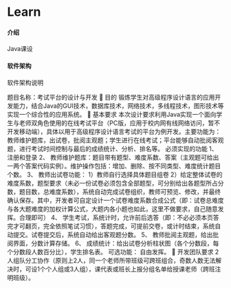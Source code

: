 # Learn

#### 介绍
Java课设

#### 软件架构
软件架构说明

题目名称：考试平台的设计与开发
	目的
锻炼学生对高级程序设计语言的应用开发能力，结合Java的GUI技术，数据库技术，网络技术，多线程技术，图形技术等实现一个综合性的应用系统。
	基本要求
本次设计要求利用Java实现一个面向学生与老师双角色使用的在线考试平台（PC版，应用于校内网有线网络访问，暂不开发移动端），具体以用于高级程序设计语言考试的平台为例开发。主要功能为：教师维护题库，出试卷，批阅主观题；学生进行在线考试；平台能够自动批阅客观题，进行考试时间控制与最后的成绩统计、分析、排名等。
必须实现的功能
1、	注册和登录
2、	教师维护题库：题目带有题型、难度系数、答案（主观题可给出一两个答案代码实例）。维护操作包括：增加、删除、按不同类型、难度统计题目个数。
3、	教师出试卷功能：
1）教师自行选择具体题目组卷
2）给定整体试卷的难度系数，题型要求（未必一份试卷必须包含全部题型，可分别给出各题型所占分数，题目数，总难度系数），系统自动完成试卷组织，教师可预览、修改，并最终确认保存。其中，开发者可自定设计一个试卷难度系数合成公式（即：试卷总难度与各大题难度的加权计算公式，大题内各小题也如此，这里不做要求，自己随意发挥。合理即可） 
4、	学生考试，系统计时，允许前后选答（即：不必必须本页答完才可翻页，完全依照笔试习惯），答题完成，可提前交卷，或计时结束，系统自动提交。试卷提交后，系统自动给出客观题分数。 
5、	教师批阅主观题，给出批阅界面，分数计算存储。
6、	成绩统计：给出试卷分析柱状图（各个分数段，每个分数段人数百分比），学生排名表。
可选功能：
自由发挥。
	开发团队要求
2人组队分工协作（原则上2人，同一个老师所带班级可跨班组合，奇数人数无法解决时，可设1个个人组或3人组），课代表或班长上报分组名单给授课老师（跨班注明班级）。

